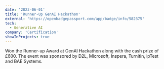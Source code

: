 ```yaml
---
date: '2023-06-01'
title: 'Runner-Up GenAI Hackathon'
external: 'https://openbadgepassport.com/app/badge/info/582375'
tech:
  - Generative AI
company: 'Certification'
showInProjects: true
---
```


Won the Runner-up Award at GenAI Hackathon along with the cash prize of £600. The event was sponsored by D2L, Microsoft, Inspera, Turnitin, ipTest and BAE Systems.
